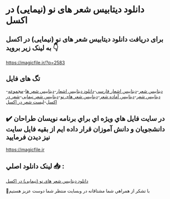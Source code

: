# دانلود دیتابیس شعر های نو (نیمایی) در اکسل

## برای دریافت دانلود دیتابیس شعر های نو (نیمایی) در اکسل به لینک زیر بروید 👇

https://magicfile.ir/?p=2583

## تگ های فایل

-[دیتابیس شعر](https://magicfile.ir/product/%d8%af%db%8c%d8%aa%d8%a7%d8%a8%db%8c%d8%b3-%d8%b4%d8%b9%d8%b1-%d9%87%d8%a7%db%8c-%d9%86%d9%88-%d9%86%db%8c%d9%85%d8%a7%db%8c%db%8c-%d8%af%d8%b1-%d8%a7%da%a9%d8%b3%d9%84/)-[دیتابیس اشعار فارسی](https://magicfile.ir/product/%d8%af%db%8c%d8%aa%d8%a7%d8%a8%db%8c%d8%b3-%d8%b4%d8%b9%d8%b1-%d9%87%d8%a7%db%8c-%d9%86%d9%88-%d9%86%db%8c%d9%85%d8%a7%db%8c%db%8c-%d8%af%d8%b1-%d8%a7%da%a9%d8%b3%d9%84/)-[دانلود دیتابیس اشعار](https://magicfile.ir/product/%d8%af%db%8c%d8%aa%d8%a7%d8%a8%db%8c%d8%b3-%d8%b4%d8%b9%d8%b1-%d9%87%d8%a7%db%8c-%d9%86%d9%88-%d9%86%db%8c%d9%85%d8%a7%db%8c%db%8c-%d8%af%d8%b1-%d8%a7%da%a9%d8%b3%d9%84/)-[دیتابیس شعر ها](https://magicfile.ir/product/%d8%af%db%8c%d8%aa%d8%a7%d8%a8%db%8c%d8%b3-%d8%b4%d8%b9%d8%b1-%d9%87%d8%a7%db%8c-%d9%86%d9%88-%d9%86%db%8c%d9%85%d8%a7%db%8c%db%8c-%d8%af%d8%b1-%d8%a7%da%a9%d8%b3%d9%84/)-[مجموعه دیتابیس شعر](https://magicfile.ir/product/%d8%af%db%8c%d8%aa%d8%a7%d8%a8%db%8c%d8%b3-%d8%b4%d8%b9%d8%b1-%d9%87%d8%a7%db%8c-%d9%86%d9%88-%d9%86%db%8c%d9%85%d8%a7%db%8c%db%8c-%d8%af%d8%b1-%d8%a7%da%a9%d8%b3%d9%84/)-[ديتابيس آماده شعر](https://magicfile.ir/product/%d8%af%db%8c%d8%aa%d8%a7%d8%a8%db%8c%d8%b3-%d8%b4%d8%b9%d8%b1-%d9%87%d8%a7%db%8c-%d9%86%d9%88-%d9%86%db%8c%d9%85%d8%a7%db%8c%db%8c-%d8%af%d8%b1-%d8%a7%da%a9%d8%b3%d9%84/)-[دیتابیس شعر های نو](https://magicfile.ir/product/%d8%af%db%8c%d8%aa%d8%a7%d8%a8%db%8c%d8%b3-%d8%b4%d8%b9%d8%b1-%d9%87%d8%a7%db%8c-%d9%86%d9%88-%d9%86%db%8c%d9%85%d8%a7%db%8c%db%8c-%d8%af%d8%b1-%d8%a7%da%a9%d8%b3%d9%84/)-[دیتابیس شعر نیمایی](https://magicfile.ir/product/%d8%af%db%8c%d8%aa%d8%a7%d8%a8%db%8c%d8%b3-%d8%b4%d8%b9%d8%b1-%d9%87%d8%a7%db%8c-%d9%86%d9%88-%d9%86%db%8c%d9%85%d8%a7%db%8c%db%8c-%d8%af%d8%b1-%d8%a7%da%a9%d8%b3%d9%84/)-[شعر در اکسل](https://magicfile.ir/product/%d8%af%db%8c%d8%aa%d8%a7%d8%a8%db%8c%d8%b3-%d8%b4%d8%b9%d8%b1-%d9%87%d8%a7%db%8c-%d9%86%d9%88-%d9%86%db%8c%d9%85%d8%a7%db%8c%db%8c-%d8%af%d8%b1-%d8%a7%da%a9%d8%b3%d9%84/)-[لیست شعر در اکسل](https://magicfile.ir/product/%d8%af%db%8c%d8%aa%d8%a7%d8%a8%db%8c%d8%b3-%d8%b4%d8%b9%d8%b1-%d9%87%d8%a7%db%8c-%d9%86%d9%88-%d9%86%db%8c%d9%85%d8%a7%db%8c%db%8c-%d8%af%d8%b1-%d8%a7%da%a9%d8%b3%d9%84/)

## ✔️ در سايت فايل هاي ويژه اي براي برنامه نويسان طراحان دانشجويان و دانش آموزان قرار داده ايم از بقيه فايل سايت نيز ديدن فرماييد

https://magicfile.ir


## لينک دانلود اصلي 📥 :

[دانلود دیتابیس شعر های نو (نیمایی) در اکسل](https://magicfile.ir/product/%d8%af%db%8c%d8%aa%d8%a7%d8%a8%db%8c%d8%b3-%d8%b4%d8%b9%d8%b1-%d9%87%d8%a7%db%8c-%d9%86%d9%88-%d9%86%db%8c%d9%85%d8%a7%db%8c%db%8c-%d8%af%d8%b1-%d8%a7%da%a9%d8%b3%d9%84/) 


🙏با تشکر از همراهي شما مشتاقانه در وبسایت منتظر شما دوست عزیز هستیم

